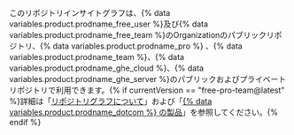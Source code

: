 このリポジトリインサイトグラフは、{% data variables.product.prodname_free_user %}及び{% data variables.product.prodname_free_team %}のOrganizationのパブリックリポジトリ、{% data variables.product.prodname_pro %} 、{% data variables.product.prodname_team %}、{% data variables.product.prodname_ghe_cloud %}、{% data variables.product.prodname_ghe_server %}のパブリックおよびプライベートリポジトリで利用できます。{% if currentVersion == "free-pro-team@latest" %}詳細は「[リポジトリグラフについて](/articles/about-repository-graphs)」および「[{% data variables.product.prodname_dotcom %} の製品](/articles/github-s-products)」を参照してください。{% endif %}
